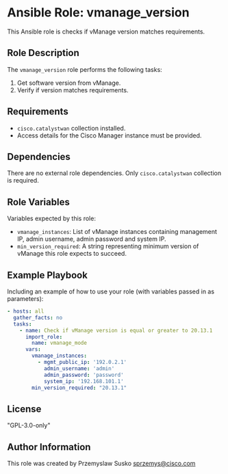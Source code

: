 # Ansible Role: vmanage_version

This Ansible role is checks if vManage version matches requirements.

## Role Description

The `vmanage_version` role performs the following tasks:

1. Get software version from vManage.
2. Verify if version matches requirements.

## Requirements

- `cisco.catalystwan` collection installed.
- Access details for the Cisco Manager instance must be provided.

## Dependencies

There are no external role dependencies. Only `cisco.catalystwan` collection is required.

## Role Variables

Variables expected by this role:

- `vmanage_instances`: List of vManage instances containing management IP, admin username, admin password and system IP.
- `min_version_required`: A string representing minimum version of vManage this role expects to succeed.

## Example Playbook

Including an example of how to use your role (with variables passed in as parameters):

```yaml
- hosts: all
  gather_facts: no
  tasks:
    - name: Check if vManage version is equal or greater to 20.13.1
      import_role:
        name: vmanage_mode
      vars:
        vmanage_instances:
          - mgmt_public_ip: '192.0.2.1'
            admin_username: 'admin'
            admin_password: 'password'
            system_ip: '192.168.101.1'
        min_version_required: "20.13.1"
```

## License

"GPL-3.0-only"

## Author Information

This role was created by Przemyslaw Susko <sprzemys@cisco.com>
